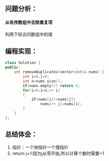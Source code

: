 ## 问题分析：
#### 从有序数组中去除重复项
利用下标访问数组中的值
## 编程实现：
```C++
class Solution {
public:
    int removeDuplicates(vector<int>& nums) {
        int i=0,j=0;
        int n=nums.size();
        if(nums.empty()) return 0;
        for(i=0;i<n;++ i)
        {
            if(nums[i]!=nums[j])
                nums[++ j]=nums[i];
        }
    }
};
```
## 总结体会：
1. 指针：一个快指针一个慢指针
2. return j+1:因为j从零开始,所以计算个数时需要+1
